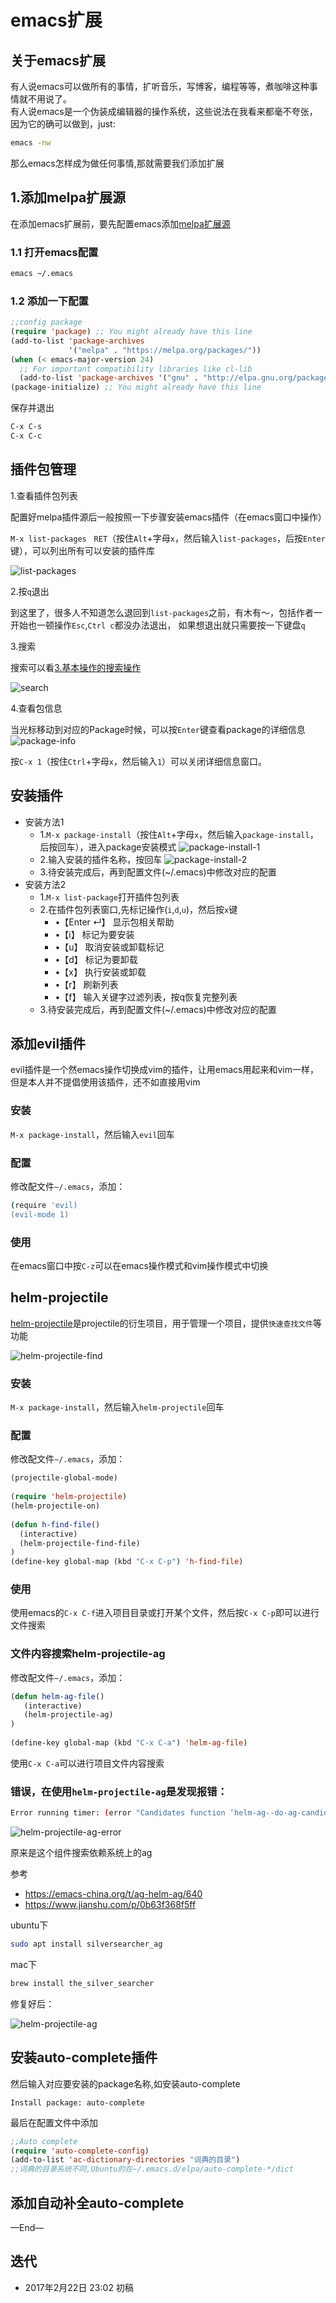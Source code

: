# emacs扩展

## 关于emacs扩展

有人说emacs可以做所有的事情，扩听音乐，写博客，编程等等，煮咖啡这种事情就不用说了。  
有人说emacs是一个伪装成编辑器的操作系统，这些说法在我看来都毫不夸张，因为它的确可以做到，just:

```bash
emacs -nw
```

那么emacs怎样成为做任何事情,那就需要我们添加扩展




## 1.添加melpa扩展源
在添加emacs扩展前，要先配置emacs添加[melpa扩展源](https://github.com/melpa/melpa)

### 1.1 打开emacs配置

```bash
emacs ~/.emacs
```

### 1.2 添加一下配置

```lisp
;;config package                                                                
(require 'package) ;; You might already have this line                          
(add-to-list 'package-archives
             '("melpa" . "https://melpa.org/packages/"))
(when (< emacs-major-version 24)
  ;; For important compatibility libraries like cl-lib                          
  (add-to-list 'package-archives '("gnu" . "http://elpa.gnu.org/packages/")))
(package-initialize) ;; You might already have this line 
```

保存并退出

```bash
C-x C-s
C-x C-c
```


## 插件包管理

1.查看插件包列表  

配置好melpa插件源后一般按照一下步骤安装emacs插件（在emacs窗口中操作）

`M-x list-packages　RET`（按住`Alt`+字母`x`，然后输入`list-packages`，后按`Enter`键），可以列出所有可以安装的插件库

![list-packages](images/4/list-packages.png)

2.按`q`退出  

到这里了，很多人不知道怎么退回到`list-packages`之前，有木有～，包括作者一开始也一顿操作`Esc`,`Ctrl c`都没办法退出，
如果想退出就只需要按一下键盘`q`

3.搜索  

搜索可以看[3.基本操作的搜索操作](3.基本操作.md#搜索)

![search](images/4/search.png)

4.查看包信息  

当光标移动到对应的Package时候，可以按`Enter`键查看package的详细信息
![package-info](images/4/package-info.png)

按`C-x 1`（按住`Ctrl`+字母`x`，然后输入`1`）可以关闭详细信息窗口。



## 安装插件


- 安装方法1
    - 1.`M-x package-install`（按住`Alt`+字母`x`，然后输入`package-install`，后按回车），进入package安装模式
    ![package-install-1](images/4/package-install-1.png)
    - 2.输入安装的插件名称，按回车
    ![package-install-2](images/4/package-install-2.png)
    - 3.待安装完成后，再到配置文件(~/.emacs)中修改对应的配置
- 安装方法2
    - 1.`M-x list-package`打开插件包列表
    - 2.在插件包列表窗口,先标记操作(`i`,`d`,`u`)，然后按`x`键
        - •【Enter ↵】 显示包相关帮助
        - •【i】 标记为要安装
        - •【u】 取消安装或卸载标记
        - •【d】 标记为要卸载
        - •【x】 执行安装或卸载
        - •【r】 刷新列表
        - •【f】 输入关键字过滤列表，按q恢复完整列表
    - 3.待安装完成后，再到配置文件(~/.emacs)中修改对应的配置


## 添加evil插件

evil插件是一个然emacs操作切换成vim的插件，让用emacs用起来和vim一样，但是本人并不提倡使用该插件，还不如直接用vim

### 安装
`M-x package-install`，然后输入`evil`回车


### 配置
修改配文件`~/.emacs`，添加：

```bash
(require 'evil)
(evil-mode 1)
```

### 使用

在emacs窗口中按`C-z`可以在emacs操作模式和vim操作模式中切换



## helm-projectile

[helm-projectile](https://github.com/bbatsov/helm-projectile)是projectile的衍生项目，用于管理一个项目，提供`快速查找文件`等功能

![helm-projectile-find](images/4/helm-projectile-find.png)

### 安装
`M-x package-install`，然后输入`helm-projectile`回车


### 配置
修改配文件`~/.emacs`，添加：

```lisp
(projectile-global-mode)
  
(require 'helm-projectile)
(helm-projectile-on)
  
(defun h-find-file()
  (interactive)
  (helm-projectile-find-file)
)
(define-key global-map (kbd "C-x C-p") 'h-find-file)

```

### 使用

使用emacs的`C-x C-f`进入项目目录或打开某个文件，然后按`C-x C-p`即可以进行文件搜索


### 文件内容搜索helm-projectile-ag


修改配文件`~/.emacs`，添加：

```lisp
(defun helm-ag-file()
   (interactive)
   (helm-projectile-ag)
)
 
(define-key global-map (kbd "C-x C-a") 'helm-ag-file)
```

使用`C-x C-a`可以进行项目文件内容搜索

### 错误，在使用`helm-projectile-ag`是发现报错：

```bash
Error running timer: (error "Candidates function ‘helm-ag--do-ag-candidate-process’ should run a process")
```


![helm-projectile-ag-error](images/4/helm-projectile-ag-error.png)

原来是这个组件搜索依赖系统上的ag



参考

- https://emacs-china.org/t/ag-helm-ag/640
- https://www.jianshu.com/p/0b63f368f5ff

ubuntu下

```bash
sudo apt install silversearcher_ag
```

mac下

```bash
brew install the_silver_searcher
```

修复好后：

![helm-projectile-ag](images/4/helm-projectile-ag.png)


## 安装auto-complete插件

然后输入对应要安装的package名称,如安装auto-complete
```
Install package: auto-complete
```

最后在配置文件中添加

```lisp
;;Auto complete                                                                 
(require 'auto-complete-config)
(add-to-list 'ac-dictionary-directories "词典的目录")
;;词典的目录系统不同,Ubuntu的在~/.emacs.d/elpa/auto-complete-*/dict

```


## 添加自动补全auto-complete





—End—

## 迭代


* 2017年2月22日 23:02 初稿



